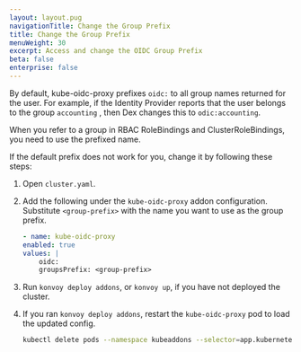 ```yaml
---
layout: layout.pug
navigationTitle: Change the Group Prefix
title: Change the Group Prefix
menuWeight: 30
excerpt: Access and change the OIDC Group Prefix
beta: false
enterprise: false
---
```


By default, kube-oidc-proxy prefixes `oidc:` to all group names returned for the user. For example, if the Identity Provider reports that the user belongs to the group `accounting` , then Dex changes this to `odic:accounting`.

When you refer to a group in RBAC RoleBindings and ClusterRoleBindings, you need to use the prefixed name.

If the default prefix does not work for you, change it by following these steps:

1.  Open `cluster.yaml`.
1.  Add the following under the `kube-oidc-proxy` addon configuration. Substitute `<group-prefix>` with the name you want to use as the group prefix.

    ```yaml
    - name: kube-oidc-proxy
    enabled: true
    values: |
        oidc:
        groupsPrefix: <group-prefix>
    ```

1.  Run `konvoy deploy addons`, or `konvoy up`, if you have not deployed the cluster.
1.  If you ran `konvoy deploy addons`, restart the `kube-oidc-proxy` pod to load the updated config.

    ```bash
    kubectl delete pods --namespace kubeaddons --selector=app.kubernetes.io/name=kube-oidc-proxy
    ```
